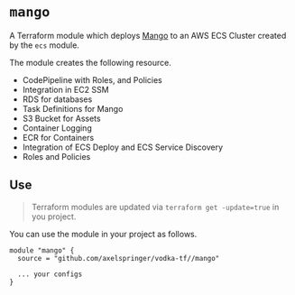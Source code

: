 # `mango`

A Terraform module which deploys [Mango](https://github.com/axelspringer/mango) to an AWS ECS Cluster created by the `ecs` module.

The module creates the following resource.

* CodePipeline with Roles, and Policies
* Integration in EC2 SSM
* RDS for databases
* Task Definitions for Mango
* S3 Bucket for Assets
* Container Logging
* ECR for Containers
* Integration of ECS Deploy and ECS Service Discovery
* Roles and Policies

## Use

> Terraform modules are updated via `terraform get -update=true` in you project.

You can use the module in your project as follows.

```
module "mango" {
  source = "github.com/axelspringer/vodka-tf//mango"

  ... your configs
}
```
